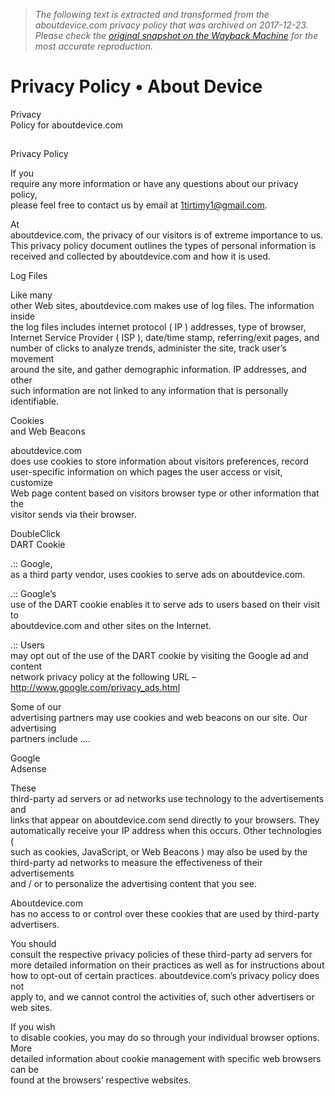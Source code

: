 > *The following text is extracted and transformed from the aboutdevice.com privacy policy that was archived on 2017-12-23. Please check the [original snapshot on the Wayback Machine](https://web.archive.org/web/20171223210510id_/https%3A//aboutdevice.com/privacy-policy) for the most accurate reproduction.*

# Privacy Policy • About Device

Privacy  
Policy for aboutdevice.com

[](http://aboutdevice.com/wp-content/uploads/2013/09/PrivacyPolicy.png)  
---  
Privacy Policy  
  
If you  
require any more information or have any questions about our privacy policy,  
please feel free to contact us by email at 1tirtimy1@gmail.com.

At  
aboutdevice.com, the privacy of our visitors is of extreme importance to us.  
This privacy policy document outlines the types of personal information is  
received and collected by aboutdevice.com and how it is used.

Log Files

Like many  
other Web sites, aboutdevice.com makes use of log files. The information inside  
the log files includes internet protocol ( IP ) addresses, type of browser,  
Internet Service Provider ( ISP ), date/time stamp, referring/exit pages, and  
number of clicks to analyze trends, administer the site, track user’s movement  
around the site, and gather demographic information. IP addresses, and other  
such information are not linked to any information that is personally  
identifiable.

Cookies  
and Web Beacons

aboutdevice.com  
does use cookies to store information about visitors preferences, record  
user-specific information on which pages the user access or visit, customize  
Web page content based on visitors browser type or other information that the  
visitor sends via their browser.

DoubleClick  
DART Cookie

.:: Google,  
as a third party vendor, uses cookies to serve ads on aboutdevice.com.

.:: Google’s  
use of the DART cookie enables it to serve ads to users based on their visit to  
aboutdevice.com and other sites on the Internet.

.:: Users  
may opt out of the use of the DART cookie by visiting the Google ad and content  
network privacy policy at the following URL –  
http://www.google.com/privacy_ads.html

Some of our  
advertising partners may use cookies and web beacons on our site. Our advertising  
partners include ….

Google  
Adsense

These  
third-party ad servers or ad networks use technology to the advertisements and  
links that appear on aboutdevice.com send directly to your browsers. They  
automatically receive your IP address when this occurs. Other technologies (  
such as cookies, JavaScript, or Web Beacons ) may also be used by the  
third-party ad networks to measure the effectiveness of their advertisements  
and / or to personalize the advertising content that you see.

Aboutdevice.com  
has no access to or control over these cookies that are used by third-party  
advertisers.

You should  
consult the respective privacy policies of these third-party ad servers for  
more detailed information on their practices as well as for instructions about  
how to opt-out of certain practices. aboutdevice.com’s privacy policy does not  
apply to, and we cannot control the activities of, such other advertisers or  
web sites.

If you wish  
to disable cookies, you may do so through your individual browser options. More  
detailed information about cookie management with specific web browsers can be  
found at the browsers’ respective websites.
